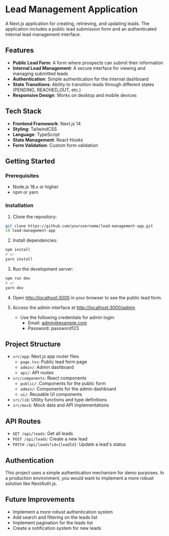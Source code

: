 # Lead Management Application

A Next.js application for creating, retrieving, and updating leads. The application includes a public lead submission form and an authenticated internal lead management interface.

## Features

- **Public Lead Form**: A form where prospects can submit their information
- **Internal Lead Management**: A secure interface for viewing and managing submitted leads
- **Authentication**: Simple authentication for the internal dashboard
- **State Transitions**: Ability to transition leads through different states (PENDING, REACHED_OUT, etc.)
- **Responsive Design**: Works on desktop and mobile devices

## Tech Stack

- **Frontend Framework**: Next.js 14
- **Styling**: TailwindCSS
- **Language**: TypeScript
- **State Management**: React Hooks
- **Form Validation**: Custom form validation

## Getting Started

### Prerequisites

- Node.js 18.x or higher
- npm or yarn

### Installation

1. Clone the repository:

```bash
git clone https://github.com/yourusername/lead-management-app.git
cd lead-management-app
```

2. Install dependencies:

```bash
npm install
# or
yarn install
```

3. Run the development server:

```bash
npm run dev
# or
yarn dev
```

4. Open [http://localhost:3000](http://localhost:3000) in your browser to see the public lead form.

5. Access the admin interface at [http://localhost:3000/admin](http://localhost:3000/admin)
   - Use the following credentials for admin login:
     - Email: admin@example.com
     - Password: password123

## Project Structure

- `src/app`: Next.js app router files
  - `page.tsx`: Public lead form page
  - `admin/`: Admin dashboard
  - `api/`: API routes
- `src/components`: React components
  - `public/`: Components for the public form
  - `admin/`: Components for the admin dashboard
  - `ui/`: Reusable UI components
- `src/lib`: Utility functions and type definitions
- `src/mock`: Mock data and API implementations

## API Routes

- `GET /api/leads`: Get all leads
- `POST /api/leads`: Create a new lead
- `PATCH /api/leads?id={leadId}`: Update a lead's status

## Authentication

This project uses a simple authentication mechanism for demo purposes. In a production environment, you would want to implement a more robust solution like NextAuth.js.

## Future Improvements

- Implement a more robust authentication system
- Add search and filtering on the leads list
- Implement pagination for the leads list
- Create a notification system for new leads

